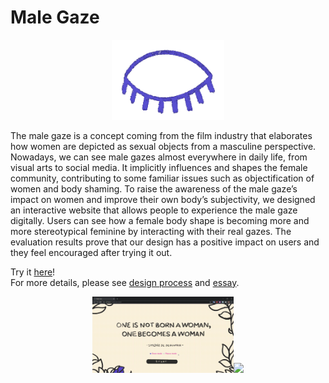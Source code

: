# Male Gaze
<p align="center"><img src ="assets/maleview/eye.gif" width = "180px"></p>  

The male gaze is a concept coming from the film industry that elaborates how women are depicted as sexual objects from a masculine perspective. Nowadays, we can see male gazes almost everywhere in daily life, from visual arts to social media. It implicitly influences and shapes the female community, contributing to some familiar issues such as objectification of women and body shaming. To raise the awareness of the male gaze’s impact on women and improve their own body’s subjectivity, we designed an interactive website that allows people to experience the male gaze digitally. Users can see how a female body shape is becoming more and more stereotypical feminine by interacting with their real gazes. The evaluation results prove that our design has a positive impact on users and they feel encouraged after trying it out.  
  
Try it [here](https://liubq7.github.io/Male-Gaze/)!  
For more details, please see [design process](https://github.com/liubq7/Male-Gaze/blob/master/Design_Process.pdf) and [essay](https://github.com/liubq7/Male-Gaze/blob/master/Essay.pdf).  

<center class="half">
    <img src="assets/readme/1.gif" width=45% /><img src="assets/readme/2.gif" width=45%/>
</center>